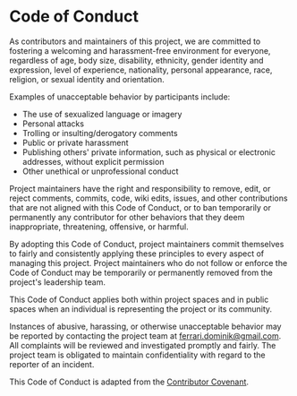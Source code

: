 # Code of Conduct

As contributors and maintainers of this project, we are committed to fostering a welcoming and harassment-free environment for everyone, regardless of age, body size, disability, ethnicity, gender identity and expression, level of experience, nationality, personal appearance, race, religion, or sexual identity and orientation.

Examples of unacceptable behavior by participants include:

- The use of sexualized language or imagery
- Personal attacks
- Trolling or insulting/derogatory comments
- Public or private harassment
- Publishing others' private information, such as physical or electronic addresses, without explicit permission
- Other unethical or unprofessional conduct

Project maintainers have the right and responsibility to remove, edit, or reject comments, commits, code, wiki edits, issues, and other contributions that are not aligned with this Code of Conduct, or to ban temporarily or permanently any contributor for other behaviors that they deem inappropriate, threatening, offensive, or harmful.

By adopting this Code of Conduct, project maintainers commit themselves to fairly and consistently applying these principles to every aspect of managing this project. Project maintainers who do not follow or enforce the Code of Conduct may be temporarily or permanently removed from the project's leadership team.

This Code of Conduct applies both within project spaces and in public spaces when an individual is representing the project or its community.

Instances of abusive, harassing, or otherwise unacceptable behavior may be reported by contacting the project team at [ferrari.dominik@gmail.com](mailto:ferrari.dominik@gmail.com). All complaints will be reviewed and investigated promptly and fairly. The project team is obligated to maintain confidentiality with regard to the reporter of an incident.

This Code of Conduct is adapted from the [Contributor Covenant](https://www.contributor-covenant.org/version/2/0/code_of_conduct.html).
